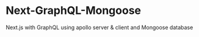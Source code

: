 # Next-GraphQL-Mongoose
Next.js with GraphQL using apollo server &amp; client and Mongoose database
